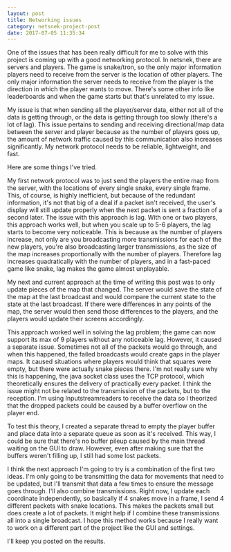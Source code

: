 ```yaml
---
layout: post
title: Networking issues
category: netsnek-project-post
date: 2017-07-05 11:35:34
---
```

One of the issues that has been really difficult for me to solve with this project is coming up with a good networking protocol. In netsnek, there are servers and players. The game is snake/tron, so the only major information players need to receive from the server is the location of other players. The only major information the server needs to receive from the player is the direction in which the player wants to move. There's some other info like leaderboards and when the game starts but that's unrelated to my issue.

My issue is that when sending all the player/server data, either not all of the data is getting through, or the data is getting through too slowly (there's a lot of lag). This issue pertains to sending and receiving directional/map data between the server and player because as the number of players goes up, the amount of network traffic caused by this communication also increases significantly. My network protocol needs to be reliable, lightweight, and fast.

Here are some things I've tried.

My first network protocol was to just send the players the entire map from the server, with the locations of every single snake, every single frame. This, of course, is highly inefficient, but because of the redundant information, it's not that big of a deal if a packet isn't received, the user's display will still update properly when the next packet is sent a fraction of a second later. The issue with this approach is lag. With one or two players, this approach works well, but when you scale up to 5-6 players, the lag starts to become very noticeable. This is because as the number of players increase, not only are you broadcasting more transmissions for each of the new players, you're also broadcasting larger transmissions, as the size of the map increases proportionally with the number of players. Therefore lag increases quadratically with the number of players, and in a fast-paced game like snake, lag makes the game almost unplayable.

My next and current approach at the time of writing this post was to only update pieces of the map that changed. The server would save the state of the map at the last broadcast and would compare the current state to the state at the last broadcast. If there were differences in any points of the map, the server would then send those differences to the players, and the players would update their screens accordingly.

This approach worked well in solving the lag problem; the game can now support its max of 9 players without any noticeable lag. However, it caused a separate issue. Sometimes not all of the packets would go through, and when this happened, the failed broadcasts would create gaps in the player maps. It caused situations where players would think that squares were empty, but there were actually snake pieces there. I'm not really sure why this is happening, the java socket class uses the TCP protocol, which theoretically ensures the delivery of practically every packet. I think the issue might not be related to the transmission of the packets, but to the reception. I'm using Inputstreamreaders to receive the data so I theorized that the dropped packets could be caused by a buffer overflow on the player end. 

To test this theory, I created a separate thread to empty the player buffer and place data into a separate queue as soon as it's received. This way, I could be sure that there's no buffer pileup caused by the main thread waiting on the GUI to draw. However, even after making sure that the buffers weren't filling up, I still had some lost packets.

I think the next approach I'm going to try is a combination of the first two ideas. I'm only going to be transmitting the data for movements that need to be updated, but I'll transmit that data a few times to ensure the message goes through. I'll also combine transmissions. Right now, I update each coordinate independently, so basically if 4 snakes move in a frame, I send 4 different packets with snake locations. This makes the packets small but does create a lot of packets. It might help if I combine these transmissions all into a single broadcast. I hope this method works because I really want to work on a different part of the project like the GUI and settings.

I'll keep you posted on the results.